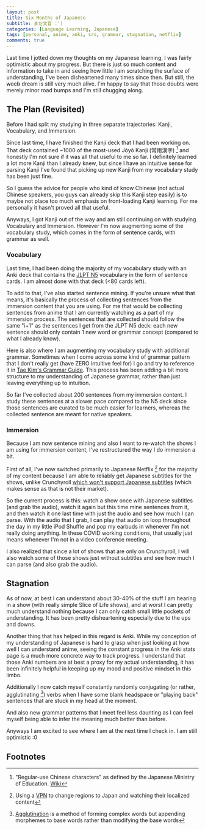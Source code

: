 ```yaml
---
layout: post
title: Six Months of Japanese
subtitle: まだ文盲 :')
categories: [Language Learning, Japanese]
tags: [personal, anime, anki, srs, grammar, stagnation, netflix]
comments: true
---
```


Last time I jotted down my thoughts on my Japanese learning, I was fairly optimistic about my progress. But there is just so much content and information to take in and seeing how little I am scratching the surface of understanding, I've been disheartened many times since then. But still, the ~~weeb~~ dream is still very much alive. I'm happy to say that those doubts were merely minor road bumps and I'm still chugging along.

## The Plan (Revisited)
Before I had split my studying in three separate trajectories: Kanji, Vocabulary, and Immersion.

Since last time, I have finished the Kanji deck that I had been working on. That deck contained ~1000 of the most-used Jōyō Kanji (常用漢字) [^joyo-kanji] and honestly I'm not sure if it was all that useful to me so far. I definitely learned a lot more Kanji than I already knew, but since I have an intuitive sense for parsing Kanji I've found that picking up new Kanji from my vocabulary study has been just fine.

So I guess the advice for people who kind of know Chinese (not actual Chinese speakers, you guys can already skip this Kanji step easily) is to maybe not place too much emphasis on front-loading Kanji learning. For me personally it hasn't proved all that useful.

Anyways, I got Kanji out of the way and am still continuing on with studying Vocabulary and Immersion. However I'm now augmenting some of the vocabulary study, which comes in the form of sentence cards, with grammar as well.

### Vocabulary
Last time, I had been doing the majority of my vocabulary study with an Anki deck that contains the [JLPT N5](https://ankiweb.net/shared/info/1679429599) vocabulary in the form of sentence cards. I am almost done with that deck (<80 cards left).

To add to that, I've also started sentence mining. If you're unsure what that means, it's basically the process of collecting sentences from the immersion content that you are using. For me that would be collecting sentences from anime that I am currently watching as a part of my immersion process. The sentences that are collected should follow the same "i+1" as the sentences I get from the JLPT N5 deck: each new sentence should only contain 1 new word or grammar concept (compared to what I already know).

Here is also where I am augmenting my vocabulary study with additional grammar. Sometimes when I come across some kind of grammar pattern that I don't really get (have ZERO intuitive feel for) I go and try to reference it in [Tae Kim's Grammar Guide](http://www.guidetojapanese.org/learn/grammar). This process has been adding a bit more structure to my understanding of Japanese grammar, rather than just leaving everything up to intuition.

So far I've collected about 200 sentences from my immersion content. I study these sentences at a slower pace compared to the N5 deck since those sentences are curated to be much easier for learners, whereas the collected sentence are meant for native speakers.

### Immersion
Because I am now sentence mining and also I want to re-watch the shows I am using for immersion content, I've restructured the way I do immersion a bit.

First of all, I've now switched primarily to Japanese Netflix [^jp-netflix] for the majority of my content because I am able to reliably get Japanese subtitles for the shows, unlike Crunchyroll [which won't support Japanese subtitles](https://www.crunchyroll.com/forumtopic-978055/japanese-subtitles#55482093) (which makes sense as that is not their market).

So the current process is this: watch a show once with Japanese subtitles (and grab the audio), watch it again but this time mine sentences from it, and then watch it one last time with just the audio and see how much I can parse. With the audio that I grab, I can play that audio on loop throughout the day in my little iPod Shuffle and pop my earbuds in whenever I'm not really doing anything. In these COVID working conditions, that usually just means whenever I'm not in a video conference meeting.

I also realized that since a lot of shows that are only on Crunchyroll, I will also watch some of those shows just without subtitles and see how much I can parse (and also grab the audio).

## Stagnation
As of now, at best I can understand about 30-40% of the stuff I am hearing in a show (with really simple Slice of Life shows), and at worst I can pretty much understand nothing because I can only catch small little pockets of understanding. It has been pretty disheartening especially due to the ups and downs.

Another thing that has helped in this regard is Anki. While my conception of my understanding of Japanese is hard to grasp when just looking at how well I can understand anime, seeing the constant progress in the Anki stats page is a much more concrete way to track progress. I understand that those Anki numbers are at best a proxy for my actual understanding, it has been infinitely helpful in keeping up my mood and positive mindset in this limbo.

Additionally I now catch myself constantly randomly conjugating (or rather, agglutinating [^agglutination]) verbs when I have some blank headspace or "playing back" sentences that are stuck in my head at the moment.

And also new grammar patterns that I meet feel less daunting as I can feel myself being able to infer the meaning much better than before.

Anyways I am excited to see where I am at the next time I check in. I am still optimistic :0


## Footnotes
[^joyo-kanji]: "Regular-use Chinese characters" as defined by the Japanese Ministry of Education. [Wiki](https://en.wikipedia.org/wiki/J%C5%8Dy%C5%8D_kanji)
[^jp-netflix]: Using a [VPN](https://www.comparitech.com/blog/vpn-privacy/change-netflix-region/) to change regions to Japan and watching their localized content
[^agglutination]: [Agglutination](https://en.wikipedia.org/wiki/Agglutination) is a method of forming complex words but appending morphemes to base words rather than modifying the base words
